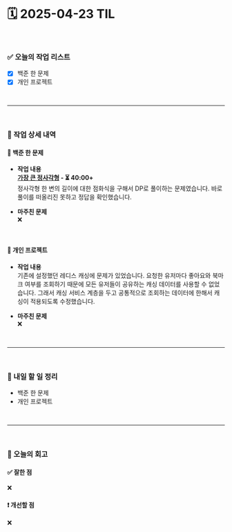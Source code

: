 # 🗓️ 2025-04-23 TIL

<br>

### ✅ 오늘의 작업 리스트  
- [x] 백준 한 문제  
- [x] 개인 프로젝트

<br>

---

<br>

### 📌 작업 상세 내역  

#### 🔹 백준 한 문제  
- **작업 내용**<br>
**[가장 큰 정사각형](https://www.acmicpc.net/problem/1915) - ⏳ 40:00+**<br>
정사각형 한 변의 길이에 대한 점화식을 구해서 DP로 풀이하는 문제였습니다. 바로 풀이를 떠올리진 못하고 정답을 확인했습니다.

- **마주친 문제**<br>
❌

<br>

#### 🔹 개인 프로젝트
- **작업 내용**<br>
기존에 설정했던 레디스 캐싱에 문제가 있었습니다. 요청한 유저마다 좋아요와 북마크 여부를 조회하기 때문에 모든 유저들이 공유하는 캐싱 데이터를 사용할 수 없었습니다. 그래서 캐싱 서비스 계층을 두고 공통적으로 조회하는 데이터에 한해서 캐싱이 적용되도록 수정했습니다.

- **마주친 문제**<br>
❌

<br>

---

<br>

### 🚀 내일 할 일 정리  

- 백준 한 문제  
- 개인 프로젝트

<br>

---

<br>

### 🧐 오늘의 회고  

#### ✅ 잘한 점
❌

#### ❗ 개선할 점
❌



<br><br><br>